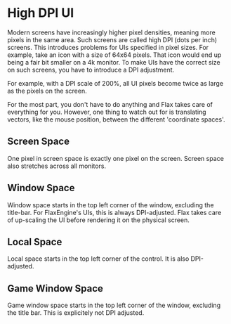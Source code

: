 # High DPI UI

Modern screens have increasingly higher pixel densities, meaning more pixels in the same area. Such screens are called high DPI (dots per inch) screens. This introduces problems for UIs specified in pixel sizes. For example, take an icon with a size of 64x64 pixels. That icon would end up being a fair bit smaller on a 4k monitor. To make UIs have the correct size on such screens, you have to introduce a DPI adjustment.

For example, with a DPI scale of 200%, all UI pixels become twice as large as the pixels on the screen.

For the most part, you don't have to do anything and Flax takes care of everything for you. However, one thing to watch out for is translating vectors, like the mouse position, between the different 'coordinate spaces'. 

## Screen Space

One pixel in screen space is exactly one pixel on the screen. Screen space also stretches across all monitors.

## Window Space

Window space starts in the top left corner of the window, excluding the title-bar. For FlaxEngine's UIs, this is always DPI-adjusted. Flax takes care of up-scaling the UI before rendering it on the physical screen. 

## Local Space

Local space starts in the top left corner of the control. It is also DPI-adjusted.

## Game Window Space

Game window space starts in the top left corner of the window, excluding the title bar. This is explicitely not DPI adjusted.
